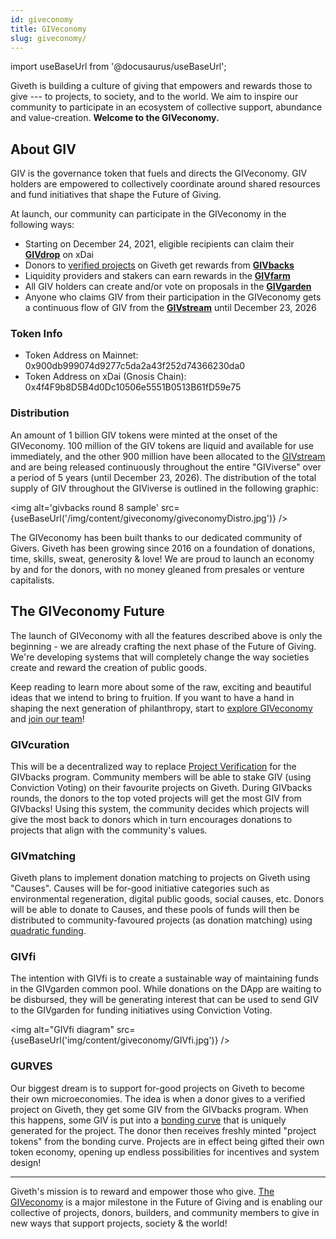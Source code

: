 ```yaml
---
id: giveconomy
title: GIVeconomy
slug: giveconomy/
---
```

import useBaseUrl from '@docusaurus/useBaseUrl';


Giveth is building a culture of giving that empowers and rewards those to give --- to projects, to society, and to the world. We aim to inspire our community to participate in an ecosystem of collective support, abundance and value-creation. **Welcome to the GIVeconomy.**

## About GIV

GIV is the governance token that fuels and directs the GIVeconomy. GIV holders are empowered to collectively coordinate around shared resources and fund initiatives that shape the Future of Giving.

At launch, our community can participate in the GIVeconomy in the following ways:
- Starting on December 24, 2021, eligible recipients can claim their [**GIVdrop**](./givdrop) on xDai
- Donors to [verified projects](https://giveth.io/projects) on Giveth get rewards from [**GIVbacks**](./givbacks)
- Liquidity providers and stakers can earn rewards in the [**GIVfarm**](./givfarm)
- All GIV holders can create and/or vote on proposals in the [**GIVgarden**](./givgarden)
- Anyone who claims GIV from their participation in the GIVeconomy gets a continuous flow of GIV from the [**GIVstream**](./givstream) until December 23, 2026

### Token Info

- Token Address on Mainnet: 0x900db999074d9277c5da2a43f252d74366230da0
- Token Address on xDai (Gnosis Chain): 0x4f4F9b8D5B4d0Dc10506e5551B0513B61fD59e75

### Distribution

An amount of 1 billion GIV tokens were minted at the onset of the GIVeconomy. 100 million of the GIV tokens are liquid and available for use immediately, and the other 900 million have been allocated to the [GIVstream](./givstream) and are being released continuously throughout the entire "GIViverse" over a period of 5 years (until December 23, 2026). The distribution of the total supply of GIV throughout the GIViverse is outlined in the following graphic:

<img alt='givbacks round 8 sample' src={useBaseUrl('/img/content/giveconomy/giveconomyDistro.jpg')} />

The GIVeconomy has been built thanks to our dedicated community of Givers. Giveth has been growing since 2016 on a foundation of donations, time, skills, sweat, generosity & love! We are proud to launch an economy by and for the donors, with no money gleaned from presales or venture capitalists.

## The GIVeconomy Future

The launch of GIVeconomy with all the features described above is only the beginning - we are already crafting the next phase of the Future of Giving. We're developing systems that will completely change the way societies create and reward the creation of public goods.

Keep reading to learn more about some of the raw, exciting and beautiful ideas that we intend to bring to fruition. If you want to have a hand in shaping the next generation of philanthropy, start to [explore GIVeconomy](https://giv.giveth.io/) and [join our team](https://giveth.io/join)!

### **GIVcuration**
This will be a decentralized way to replace [Project Verification](https://docs.giveth.io/dapps/makeTraceableProject) for the GIVbacks program. Community members will be able to stake GIV (using Conviction Voting) on their favourite projects on Giveth. During GIVbacks rounds, the donors to the top voted projects will get the most GIV from GIVbacks! Using this system, the community decides which projects will give the most back to donors which in turn encourages donations to projects that align with the community's values.

### **GIVmatching**
Giveth plans to implement donation matching to projects on Giveth using "Causes". Causes will be for-good initiative categories such as environmental regeneration, digital public goods, social causes, etc. Donors will be able to donate to Causes, and these pools of funds will then be distributed to community-favoured projects (as donation matching) using [quadratic funding](https://wtfisqf.com/?grant=&grant=&grant=&grant=&match=1000).

### **GIVfi**
The intention with GIVfi is to create a sustainable way of maintaining funds in the GIVgarden common pool. While donations on the DApp are waiting to be disbursed, they will be generating interest that can be used to send GIV to the GIVgarden for funding initiatives using Conviction Voting.

<img alt="GIVfi diagram" src={useBaseUrl('img/content/giveconomy/GIVfi.jpg')} />

### **GURVES**
Our biggest dream is to support for-good projects on Giveth to become their own microeconomies. The idea is when a donor gives to a verified project on Giveth, they get some GIV from the GIVbacks program. When this happens, some GIV is put into a [bonding curve](https://thegraph.academy/curators/introduction-to-bonding-curves/) that is uniquely generated for the project. The donor then receives freshly minted "project tokens" from the bonding curve. Projects are in effect being gifted their own token economy, opening up endless possibilities for incentives and system design!

-----

Giveth's mission is to reward and empower those who give. [The GIVeconomy](https://giv.giveth.io/) is a major milestone in the Future of Giving and is enabling our collective of projects, donors, builders, and community members to give in new ways that support projects, society & the world!
